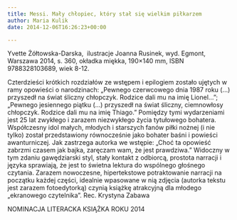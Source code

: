 ```yaml
---
title: Messi. Mały chłopiec, który stał się wielkim piłkarzem
author: Maria Kulik
date: 2014-12-06T16:26:23+00:00

---
```

Yvette Żółtowska-Darska,  ilustracje Joanna Rusinek, wyd. Egmont, Warszawa 2014, s. 360, okładka miękka, 190&#215;140 mm, ISBN 9788328103689, wiek 8-12.

Czterdzieści krótkich rozdziałów ze wstępem i epilogiem zostało ujętych w ramy opowieści o narodzinach: „Pewnego czerwcowego dnia 1987 roku (&#8230;) przyszedł na świat śliczny chłopczyk. Rodzice dali mu na imię Lionel&#8230;”; „Pewnego jesiennego piątku (&#8230;) przyszedł na świat śliczny, ciemnowłosy chłopczyk. Rodzice dali mu na imię Thiago.” Pomiędzy tymi wydarzeniami jest 25 lat zwykłego i zarazem niezwykłego życia tytułowego bohatera. Współczesny idol małych, młodych i starszych fanów piłki nożnej (i nie tylko) został przedstawiony równocześnie jako bohater baśni i powieści awanturniczej. Jak zastrzega autorka we wstępie: „Choć ta opowieść zabrzmi czasem jak bajka, zaręczam wam, że jest prawdziwa.” Widoczny w tym zdaniu gawędziarski styl, stały kontakt z odbiorcą, prostota narracji i języka sprawiają, że jest to świetna lektura do wspólnego głośnego czytania. Zarazem nowoczesne, hipertekstowe potraktowanie narracji na początku każdej części, idealnie wpasowane w nią zdjęcia (autorka tekstu jest zarazem fotoedytorką) czynią książkę atrakcyjną dla młodego „ekranowego czytelnika”. Rec. Krystyna Zabawa

NOMINACJA LITERACKA KSIĄŻKA ROKU 2014
